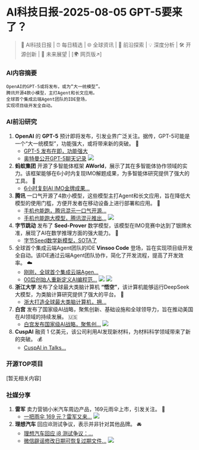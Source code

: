 
# AI科技日报-2025-08-05 GPT-5要来了？
> 🤖 AI科技日报 | ⏰ 每日精选 | 🌐 全球资讯 | 🔬 前沿探索 | 💡 深度分析 | 🛠️ 开源创新 | 🚀 未来展望 | [🌍 网页版↗️]
### **AI内容摘要**
```
OpenAI的GPT-5或将发布，或为“大一统模型”。
腾讯开源4款小模型，主打Agent和长文应用。
全球首个集成云端Agent团队的IDE登场，
实现项目级开发全自动。
```
### AI前沿研究
1.  **OpenAI** 的 **GPT-5** 预计即将发布，引发业界广泛关注。据传，GPT-5可能是一个“大一统模型”，功能强大，或将带来新的突破。 🚀
    *   [GPT-5 发布在即，功能强大](https://weibo.com/1642720480/5196045810149873)
    *   [奥特曼公开GPT-5聊天记录](https://mp.weixin.qq.com/s/3QjujmSXmMjGvGntsD_Vrw)
    ![](https://mmbiz.qpic.cn/sz_mmbiz_jpg/UicQ7HgWiaUb154N4TQ2ARUJD1duzoR3xVUO6ia61C3gaTXpRxfkhU6jV8icfONI0qeSFAyuicNiaCRwpCOKWd55cA1A/0?wx_fmt=jpeg)
2.  **蚂蚁集团** 开源了多智能体框架 **AWorld**，展示了其在多智能体协作领域的实力。该框架能够在6小时内复现IMO解题成果，为多智能体研究提供了强大的工具。 🤖
    *   [6小时复刻AI IMO金牌成果...](https://www.qbitai.com/2025/08/318374.html)
3.  **腾讯** 一口气开源了4款小模型，这些模型主打Agent和长文应用，旨在降低大模型的使用门槛，方便开发者在移动设备上进行部署和应用。 📱
    *   [手机也能跑，腾讯混元一口气开源...](https://www.jiqizhixin.com/articles/2025-08-04-9)
    *   [手机也能跑大模型，腾讯混元推出...](https://www.qbitai.com/2025/08/318288.html)
    ![](https://cdn.jiqizhixin.com/assets/global/logo-4819103cf20202b394b95f4d561b26f2959f5be5b58198c02f5a869244beff8c.png)
4.  **字节跳动** 发布了 **Seed-Prover** 数学模型，该模型在IMO竞赛中达到了银牌水准，展现了AI在数学推理方面的强大能力。 🧮
    *   [字节Seed数学新模型，SOTA了](https://www.qbitai.com/2025/08/318346.html)
5.  全球首个集成云端Agent团队的IDE **Vinsoo Code** 登场，旨在实现项目级开发全自动。该IDE通过云端Agent团队协作，简化了开发流程，提高了开发效率。 ☁️
    *   [刚刚，全球首个集成云端Agen...](https://www.jiqizhixin.com/articles/2025-08-04-7)
    *   [00后创始人重新定义AI编程范...](https://mp.weixin.qq.com/s/BIAEmRSCBev_63mzZiUCdg)
    ![](https://cdn.jiqizhixin.com/assets/global/logo-4819103cf20202b394b95f4d561b26f2959f5be5b58198c02f5a869244beff8c.png)
    ![](https://mmbiz.qpic.cn/mmbiz_jpg/YicUhk5aAGtAzRczbv8VjCz9ibSAcKBEancZfoTHgaic2NagiaY2Hqd6oQfB0Z32t0q2zc2cwhk2TUbgdqEfywVAQQ/0?wx_fmt=jpeg)
6.  **浙江大学** 发布了全球最大类脑计算机 **“悟空”**，该计算机能够运行DeepSeek大模型，为类脑计算研究提供了强大的平台。 🧠
    *   [浙大打造全球最大类脑计算机，拥...](https://www.qbitai.com/2025/08/318370.html)
7.  **白宫** 发布了国家级AI战略，聚焦创新、基础设施和全球领导力，旨在推动美国在AI领域的持续发展。 🇺🇸
    *   [白宫发布国家级AI战略，聚焦创...](https://www.infoq.cn/article/SzUqZmxytjLgDXPCkDKS?utm_source=rss&utm_medium=article)
    ![](https://static001.geekbang.org/static/infoq/img/infoq_icon.jpg)
8.  **CuspAI** 融资 1 亿美元，该公司利用AI发现新材料，为材料科学领域带来了新的突破。 💰
    *   [CuspAI in Talks...](https://www.bloomberg.com/news/articles/2025-08-04/cuspai-in-talks-to-raise-100-million-to-discover-new-materials)
### 开源TOP项目
[暂无相关内容]
### 社媒分享
1.  **雷军** 卖力营销小米汽车周边产品，169元雨伞上市，引发关注。 🚗
    *   [一把雨伞 169 元？雷军又来...](https://www.36kr.com/p/3407272219545216)
    ![](https://img.36krcdn.com/hsossms/20250803/v2_4f41881b868a45859ff29393e9f0e31d@000000@ai_oswg249088oswg1536oswg722_img_000~tplv-1marlgjv7f-ai-v3:600:400:600:400:q70.jpg)
2.  **理想汽车** 回应i8测试争议，表示并非针对其他品牌。 🚘
    *   [理想汽车回应 i8 测试争议：...](https://www.ithome.com/0/872/767.htm)
    *   [微信辟谣修改日期可恢复过期文件...](https://mp.weixin.qq.com/s/U-WwRJnAWVwzBSMaxoT3Qg)
    ![](https://mmbiz.qpic.cn/mmbiz_jpg/uwFfSFSf91vNVHkPsTU3jPpicftFlyqSKeTAc1aSkR5zp9pFYxkHwpL9OS0xLPHAcicSSLDfzOoHYf8IvqMSPJXA/0?wx_fmt=jpeg)